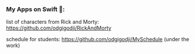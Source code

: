 <!-- ### Hi there 👋  I'm interested in Swift and IOS development -->
<!-- I'm interested in Swift and IOS development -->

### Му Apps on Swift 📱:

list of characters from Rick and Morty: https://github.com/odgigodji/RickAndMorty

schedule for students: https://github.com/odgigodji/MySchedule (under the work)

<!-- weekly-finder: https://github.com/odgigodji/WeeklyFinder -->

<!-- ## Last on work(in progress...) --> 

<!-- NewsAPI Application on Swift(UNDER WORK) : https://github.com/odgigodji/NewsApp.git -->

<!-- temp-converter: https://github.com/odgigodji/TConverter -->

<!-- pass data to another view: https://github.com/odgigodji/PassDataProject -->

<!-- # Contacts
Telegram: https://t.me/odgigodji -->
<!-- Instagram: @nikitaevvv -->
